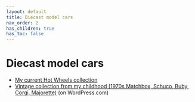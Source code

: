 ```yaml
---
layout: default
title: Diecast model cars
nav_order: 2
has_children: true
has_toc: false
---
```


# Diecast model cars

* [My current Hot Wheels collection](/hotwheels/)
* [Vintage collection from my childhood (1970s Matchbox, Schuco, Buby, Corgi, Majorette)](/vintagediecast/) (on WordPress.com)
